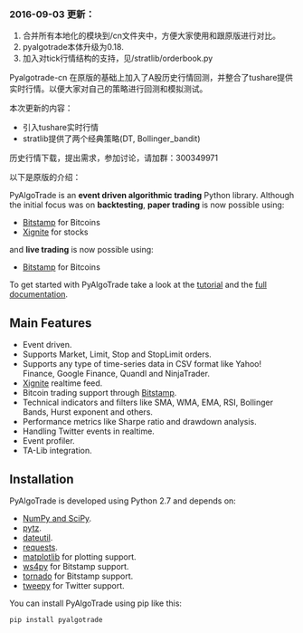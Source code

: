 ### 2016-09-03 更新： 
1. 合并所有本地化的模块到/cn文件夹中，方便大家使用和跟原版进行对比。
2. pyalgotrade本体升级为0.18.
3. 加入对tick行情结构的支持，见/stratlib/orderbook.py 


Pyalgotrade-cn 在原版的基础上加入了A股历史行情回测，并整合了tushare提供实时行情。以便大家对自己的策略进行回测和模拟测试。

本次更新的内容：
 * 引入tushare实时行情
 * stratlib提供了两个经典策略(DT, Bollinger_bandit)

历史行情下载，提出需求，参加讨论，请加群：300349971


以下是原版的介绍：

PyAlgoTrade is an **event driven algorithmic trading** Python library. Although the initial focus
was on **backtesting**, **paper trading** is now possible using:

 * [Bitstamp](https://www.bitstamp.net/) for Bitcoins
 * [Xignite](https://www.xignite.com/) for stocks

and **live trading** is now possible using:

 * [Bitstamp](https://www.bitstamp.net/) for Bitcoins

To get started with PyAlgoTrade take a look at the [tutorial](http://gbeced.github.io/pyalgotrade/docs/v0.17/html/tutorial.html) and the [full documentation](http://gbeced.github.io/pyalgotrade/docs/v0.17/html/index.html).

Main Features
-------------

 * Event driven.
 * Supports Market, Limit, Stop and StopLimit orders.
 * Supports any type of time-series data in CSV format like Yahoo! Finance, Google Finance, Quandl and NinjaTrader.
 * [Xignite](https://www.xignite.com/) realtime feed.
 * Bitcoin trading support through [Bitstamp](https://www.bitstamp.net/).
 * Technical indicators and filters like SMA, WMA, EMA, RSI, Bollinger Bands, Hurst exponent and others.
 * Performance metrics like Sharpe ratio and drawdown analysis.
 * Handling Twitter events in realtime.
 * Event profiler.
 * TA-Lib integration.

Installation
------------

PyAlgoTrade is developed using Python 2.7 and depends on:

 * [NumPy and SciPy](http://numpy.scipy.org/).
 * [pytz](http://pytz.sourceforge.net/).
 * [dateutil](https://dateutil.readthedocs.org/en/latest/).
 * [requests](http://docs.python-requests.org/en/latest/).
 * [matplotlib](http://matplotlib.sourceforge.net/) for plotting support.
 * [ws4py](https://github.com/Lawouach/WebSocket-for-Python) for Bitstamp support.
 * [tornado](http://www.tornadoweb.org/en/stable/) for Bitstamp support.
 * [tweepy](https://github.com/tweepy/tweepy) for Twitter support.

You can install PyAlgoTrade using pip like this:

```
pip install pyalgotrade
```
